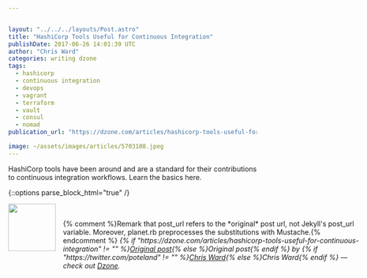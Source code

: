 ```yaml
---


layout: "../../../layouts/Post.astro"
title: "HashiCorp Tools Useful for Continuous Integration"
publishDate: 2017-06-26 14:01:39 UTC
author: "Chris Ward"
categories: writing dzone
tags:
  - hashicorp
  - continuous integration
  - devops
  - vagrant
  - terraform
  - vault
  - consul
  - nomad
publication_url: "https://dzone.com/articles/hashicorp-tools-useful-for-continuous-integration"

image: ~/assets/images/articles/5703108.jpeg
---
```

HashiCorp tools have been around and are a standard for their contributions to continuous integration workflows. Learn the basics here.


{::options parse_block_html="true" /}
<div class="author">
   <img src="https://www.rss-specifications.com/rss-spec-rss.gif" style="width: 96px; height: 96;">
   <span style="position: absolute; padding: 32px 15px;">{% comment %}Remark that post_url refers to the *original* post url, not Jekyll's post_url variable. Moreover, planet.rb preprocesses the substitutions with Mustache.{% endcomment %}
      <i>{% if "https://dzone.com/articles/hashicorp-tools-useful-for-continuous-integration" != "" %}<a href="https://dzone.com/articles/hashicorp-tools-useful-for-continuous-integration">Original post</a>{% else %}Original post{% endif %} by {% if "https://twitter.com/poteland" != "" %}<a href="https://twitter.com/poteland">Chris Ward</a>{% else %}Chris Ward{% endif %} &mdash; check out <a href="https://dzone.com">Dzone</a>.</i>
  </span>
</div>
